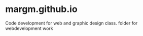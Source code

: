 # margm.github.io
Code development for web and graphic design class.
folder for webdevelopment work
